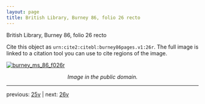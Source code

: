 ```yaml
---
layout: page
title: British Library, Burney 86, folio 26 recto
---
```


British Library, Burney 86, folio 26 recto

Cite this object as `urn:cite2:citebl:burney86pages.v1:26r`.  The full image is linked to a citation tool you can use to cite regions of the image.

[![burney_ms_86_f026r](http://www.homermultitext.org/iipsrv?IIIF=/project/homer/pyramidal/deepzoom/citebl/burney86imgs/v1/burney_ms_86_f026r.tif/full/800,/0/default.jpg)](http://www.homermultitext.org/ict2/?urn=urn:cite2:citebl:burney86imgs.v1:burney_ms_86_f026r) 

<p style="text-align: center; font-style: italic;">Image in the public domain.</p>

---

previous: [25v](../25v/) | next: [26v](../26v/)